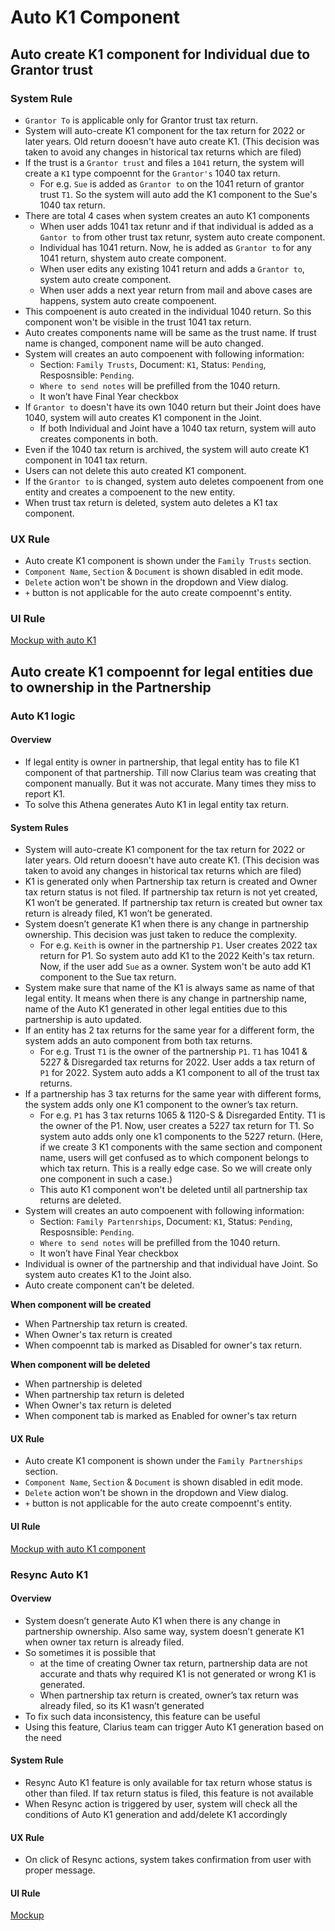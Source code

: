 # Auto K1 Component

## Auto create K1 component for Individual due to Grantor trust

### System Rule
- `Grantor To` is applicable only for Grantor trust tax return.
- System will auto-create K1 component for the tax return for 2022 or later years. Old return dooesn't have auto create K1. (This decision was taken to avoid any changes in historical tax returns which are filed)
- If the trust is a `Grantor trust` and files a `1041` return, the system will create a `K1` type compoennt for the `Grantor's` 1040 tax return.
    - For e.g. `Sue` is added as `Grantor to` on the 1041 return of grantor trust `T1`. So the system will auto add the K1 component to the Sue's 1040 tax return.
- There are total 4 cases when system creates an auto K1 components
    - When user adds 1041 tax retunr and if that individual is added as a `Gantor to` from other trust tax retunr, system auto create component.
    - Individual has 1041 return. Now, he is added as `Grantor to` for any 1041 return, shystem auto create component.
    - When user edits any existing 1041 return and adds a `Grantor to`, system auto create component.
    - When user adds a next year return from mail and above cases are happens, system auto create compoenent.
- This compoenent is auto created in the individual 1040 return. So this component won't be visible in the trust 1041 tax return. 
- Auto creates components name will be same as the trust name. If trust name is changed, component name will be auto changed.
- System will creates an auto compoenent with following information:
    - Section: `Family Trusts`, Document: `K1`, Status: `Pending`, Resposnsible: `Pending`.
    - `Where to send notes` will be prefilled from the 1040 return.
    - It won’t have Final Year checkbox
- If `Grantor to` doesn't have its own 1040 return but their Joint does have 1040, system will auto creates K1 component in the Joint.
    - If both Individual and Joint have a 1040 tax return, system will auto creates components in both.
- Even if the 1040 tax return is archived, the system will auto create K1 component in 1041 tax return.
- Users can not delete this auto created K1 component. 
- If the `Grantor to` is changed, system auto deletes compoenent from one entity and creates a compoenent to the new entity.
- When trust tax return is deleted, system auto deletes a K1 tax component.


### UX Rule
- Auto create K1 component is shown under the `Family Trusts` section.
- `Component Name`, `Section` & `Document` is shown disabled in edit mode.
- `Delete` action won't be shown in the dropdown and View dialog.
- `+` button is not applicable for the auto create compoennt's entity.

### UI Rule

[Mockup with auto K1](https://drive.google.com/file/d/1AzPWemGJ_hveB3YMTOj0hUBATff3nWGD/view?usp=share_link)


## Auto create K1 compoennt for legal entities due to ownership in the Partnership

### Auto K1 logic

#### Overview
- If legal entity is owner in partnership, that legal entity has to file K1 component of that partnership. Till now Clarius team was creating that component manually. But it was not accurate. Many times they miss to report K1. 
- To solve this Athena generates Auto K1 in legal entity tax return.

#### System Rules
- System will auto-create K1 component for the tax return for 2022 or later years. Old return dooesn't have auto create K1. (This decision was taken to avoid any changes in historical tax returns which are filed)
- K1 is generated only when Partnership tax return is created and Owner tax return status is not filed. If partnership tax return is not yet created, K1 won’t be generated. If partnership tax return is created but owner tax return is already filed, K1 won’t be generated.
- System doesn’t generate K1 when there is any change in partnership ownership. This decision was just taken to reduce the complexity.
    - For e.g. `Keith` is owner in the partnership `P1`. User creates 2022 tax return for P1. So system auto add K1 to the 2022 Keith's tax return. Now, if the user add `Sue` as a owner. System won't be auto add K1 component to the Sue tax return.
- System make sure that name of the K1 is always same as name of that legal entity. It means when there is any change in partnership name, name of the Auto K1 generated in other legal entities due to this partnership is auto updated.
- If an entity has 2 tax returns for the same year for a different form, the system adds an auto component from both tax returns. 
    - For e.g. Trust `T1` is the owner of the partnership `P1`. `T1` has 1041 & 5227 & Disregarded tax returns for 2022. User adds a tax return of `P1` for 2022. System auto adds a K1 component to all of the trust tax returns.
- If a partnership has 3 tax returns for the same year with different forms, the system adds only one K1 component to the owner’s tax return.
    - For e.g. `P1` has 3 tax returns 1065 & 1120-S & Disregarded Entity. T1 is the owner of the P1. Now, user creates a 5227 tax return for T1. So system auto adds only one k1 components to the 5227 return. (Here, if we create 3 K1 components with the same section and component name, users will get confused as to which component belongs to which tax return. This is a really edge case. So we will create only one component in such a case.)
    - This auto K1 component won't be deleted until all partnership tax returns are deleted.
- System will creates an auto compoenent with following information:
    -  Section: `Family Partenrships`, Document: `K1`, Status: `Pending`, Resposnsible: `Pending`.
    - `Where to send notes` will be prefilled from the 1040 return.
    - It won’t have Final Year checkbox
- Individual is owner of the partnership and that individual have Joint. So system auto creates K1 to the Joint also.
- Auto create component can't be deleted.

**When component will be created**
- When Partnership tax return is created.
- When Owner's tax return is created
- When compoennt tab is marked as Disabled for owner's tax return.

**When component will be deleted**
- When partnership is deleted
- When partnership tax return is deleted
- When Owner's tax return is deleted
- When component tab is marked as Enabled for owner's tax return


#### UX Rule
- Auto create K1 component is shown under the `Family Partnerships` section.
- `Component Name`, `Section` & `Document` is shown disabled in edit mode.
- `Delete` action won't be shown in the dropdown and View dialog.
- `+` button is not applicable for the auto create compoennt's entity.

#### UI Rule

[Mockup with auto K1 component](https://drive.google.com/file/d/1h1OO42CwioO8PbJQE7plmbDyrzPzHxup/view?usp=share_link)


### Resync Auto K1

#### Overview
- System doesn’t generate Auto K1 when there is any change in partnership ownership. Also same way, system doesn’t generate K1 when owner tax return is already filed. 
- So sometimes it is possible that 
    - at the time of creating Owner tax return, partnership data are not accurate and thats why required K1 is not generated or wrong K1 is generated. 
    - When partnership tax return is created, owner’s tax return was already filed, so its K1 wasn’t generated
- To fix such data inconsistency, this feature can be useful
- Using this feature, Clarius team can trigger Auto K1 generation based on the need

#### System Rule
- Resync Auto K1 feature is only available for tax return whose status is other than filed. If tax return status is filed, this feature is not available
- When Resync action is triggered by user, system will check all the conditions of Auto K1 generation and add/delete K1 accordingly

#### UX Rule
- On click of Resync actions, system takes confirmation from user with proper message.

#### UI Rule

[Mockup](https://drive.google.com/file/d/1j4NqJkb6g6fwrrPk96z5Gsf7PJp_MZEG/view?usp=share_link)


